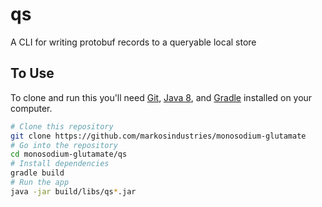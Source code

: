 # qs
A CLI for writing protobuf records to a queryable local store

## To Use
To clone and run this you'll need [Git](https://git-scm.com), [Java 8](http://openjdk.java.net/install/), and [Gradle](https://gradle.org/install/) installed on your computer.

```bash
# Clone this repository
git clone https://github.com/markosindustries/monosodium-glutamate
# Go into the repository
cd monosodium-glutamate/qs
# Install dependencies
gradle build
# Run the app
java -jar build/libs/qs*.jar
```
